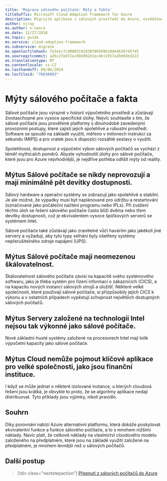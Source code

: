 ```yaml
---
title: 'Migrace sálového počítače: Mýty a fakta'
titleSuffix: Microsoft Cloud Adoption Framework for Azure
description: Migrujte aplikace z sálových prostředí do Azure, osvědčené, vysoce dostupné a škálovatelné infrastruktury pro systémy, které se aktuálně spouštějí na sálových počítačích.
author: njray
ms.author: v-nanra
ms.date: 12/27/2018
ms.topic: guide
ms.service: cloud-adoption-framework
ms.subservice: migrate
ms.openlocfilehash: 7a3e1c7cd0003191838f08569b18de4626745745
ms.sourcegitcommit: a26c27ed72ac89198231ec4b11917a20d03bd222
ms.translationtype: MT
ms.contentlocale: cs-CZ
ms.lasthandoff: 09/06/2019
ms.locfileid: "70830993"
---
```

# <a name="mainframe-myths-and-facts"></a>Mýty sálového počítače a fakta

Sálové počítače jsou výrazně v historii výpočetního prostředí a zůstávají životaschopné pro vysoce specifické úlohy. Nejvíc souhlasíte s tím, že sálové počítače jsou prověřené platformy s dlouhodobě zavedenými provozními postupy, které zajistí jejich spolehlivé a robustní prostředí. Software se spouští na základě využití, měřeno v milionech instrukcí za sekundu (MIPS) a pro vratek jsou k dispozici rozsáhlé sestavy o využití.

Spolehlivost, dostupnost a výpočetní výkon sálových počítačů se vychází z téměř mythicalch poměrů. Abyste vyhodnotili úlohy pro sálové počítače, které jsou pro Azure nejvhodnější, je nejdříve potřeba odlišit mýty od reality.

## <a name="myth-mainframes-never-go-down-and-have-a-minimum-of-five-9s-of-availability"></a>Mýtus Sálové počítače se nikdy neprovozují a mají minimálně pět devítky dostupnosti.

Sálový hardware a operační systémy se zobrazují jako spolehlivé a stabilní. Je ale možné, že výpadky musí být naplánované pro údržbu a restartování (označované jako počáteční načtení programu nebo IPLs). Při zvážení těchto úloh se řešení sálového počítače často blíží dvěma nebo třem devítky dostupnosti, což je ekvivalentem vysoce špičkových serverů se systémem Intel.

Sálové počítače také zůstávají jako zranitelné vůči haváriím jako jakékoli jiné servery a vyžadují, aby tyto typy selhání byly ošetřeny systémy nepřerušitelného zdroje napájení (UPS).

## <a name="myth-mainframes-have-limitless-scalability"></a>Mýtus Sálové počítače mají neomezenou škálovatelnost.

Škálovatelnost sálového počítače závisí na kapacitě svého systémového softwaru, jako je třeba systém pro řízení informací o zákaznících (CICS), a na kapacitu nových instancí sálových strojů a úložišť. Některé velké společnosti, které používají sálové počítače, si přizpůsobily jejich CICS k výkonu a v ostatních případech vypěstují schopnost největších dostupných sálových počítačů.

## <a name="myth-intel-based-servers-are-not-as-powerful-as-mainframes"></a>Mýtus Servery založené na technologii Intel nejsou tak výkonné jako sálové počítače.

Nové základní-husté systémy založené na procesorech Intel mají tolik výpočetní kapacity jako sálové počítače.

## <a name="myth-the-cloud-cant-accommodate-mission-critical-applications-for-large-companies-such-as-financial-institutions"></a>Mýtus Cloud nemůže pojmout klíčové aplikace pro velké společnosti, jako jsou finanční instituce.

I když se může jednat o některé izolované instance, u kterých cloudová řešení jsou krátká, je obvykle to proto, že se algoritmy aplikace nedají distribuovat. Tyto příklady jsou výjimky, nikoli pravidlo.

## <a name="summary"></a>Souhrn

Díky porovnání nabízí Azure alternativní platformu, která dokáže poskytovat ekvivalentní funkce a funkce sálového počítače, a to s mnohem nižšími náklady. Navíc platí, že celkové náklady na vlastnictví cloudového modelu založeného na předplatném, které jsou na základě využití založené na předplatném, je mnohem levnější než u sálových počítačů.

## <a name="next-steps"></a>Další postup

> [!div class="nextstepaction"]
> [Přepnutí z sálových počítačů do Azure](migration-strategies.md)
